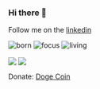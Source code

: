 ### Hi there 👋
Follow me on the [linkedin](http://linkedin.com/in/hopdrmot3)

![born](https://img.shields.io/badge/born-1999-blue)
![focus](https://img.shields.io/badge/focus-backend-brightgreen)
![living](https://img.shields.io/badge/living-iran-3c9)

<a href="https://github.com/mot3">
<img align="center" src="https://github-readme-stats.vercel.app/api?username=mot3&show_icons=true&count_private=true&include_all_commits=true&theme=nord" /></a>
<a href="https://github.com/mot3">
<img align="center" src="https://github-readme-stats.vercel.app/api/top-langs/?username=mot3&theme=nord" />
</a>

Donate:
[Doge Coin](
![image](https://user-images.githubusercontent.com/40730068/110203799-5662d580-7e85-11eb-8b78-faecd58f5527.png))


<!--
**mot3/mot3** is a ✨ _special_ ✨ repository because its `README.md` (this file) appears on your GitHub profile.

Here are some ideas to get you started:

- 🔭 I’m currently working on ...
- 🌱 I’m currently learning ...
- 👯 I’m looking to collaborate on ...
- 🤔 I’m looking for help with ...
- 💬 Ask me about ...
- 📫 How to reach me: ...
- 😄 Pronouns: ...
- ⚡ Fun fact: ...
-->
